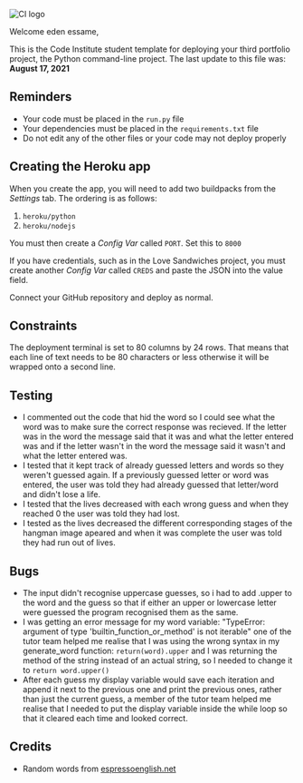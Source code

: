 ![CI logo](https://codeinstitute.s3.amazonaws.com/fullstack/ci_logo_small.png)

Welcome eden essame,

This is the Code Institute student template for deploying your third portfolio project, the Python command-line project. The last update to this file was: **August 17, 2021**

## Reminders

* Your code must be placed in the `run.py` file
* Your dependencies must be placed in the `requirements.txt` file
* Do not edit any of the other files or your code may not deploy properly

## Creating the Heroku app

When you create the app, you will need to add two buildpacks from the _Settings_ tab. The ordering is as follows:

1. `heroku/python`
2. `heroku/nodejs`

You must then create a _Config Var_ called `PORT`. Set this to `8000`

If you have credentials, such as in the Love Sandwiches project, you must create another _Config Var_ called `CREDS` and paste the JSON into the value field.

Connect your GitHub repository and deploy as normal.

## Constraints

The deployment terminal is set to 80 columns by 24 rows. That means that each line of text needs to be 80 characters or less otherwise it will be wrapped onto a second line.

## Testing

* I commented out the code that hid the word so I could see what the word was to make sure the correct response was recieved. If the letter was in the word the message said that it was and what the letter entered was and if the letter wasn't in the word the message said it wasn't and what the letter entered was.
* I tested that it kept track of already guessed letters and words so they weren't guessed again. If a previously guessed letter or word was entered, the user was told they had already guessed that letter/word and didn't lose a life.
* I tested that the lives decreased with each wrong guess and when they reached 0 the user was told they had lost. 
* I tested as the lives decreased the different corresponding stages of the hangman image apeared and when it was complete the user was told they had run out of lives.

## Bugs

* The input didn't recognise uppercase guesses, so i had to add .upper to the word and the guess so that if either an upper or lowercase letter were guessed the program recognised them as the same.
* I was getting an error message for my word variable: "TypeError: argument of type 'builtin_function_or_method' is not iterable" one of the tutor team helped me realise that I was using the wrong syntax in my generate_word function: `return(word).upper` and I was returning the method of the string instead of an actual string, so I needed to change it to `return word.upper()`
* After each guess my display variable would save each iteration and append it next to the previous one and print the previous ones, rather than just the current guess, a member of the tutor team helped me realise that I needed to put the display variable inside the while loop so that it cleared each time and looked correct.


## Credits

* Random words from [espressoenglish.net](https://www.espressoenglish.net/the-100-most-common-words-in-english/)